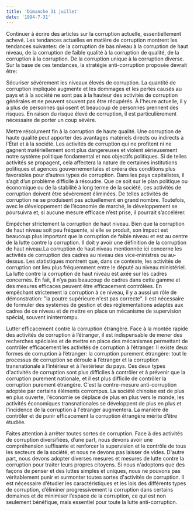 ```yaml
---
title: 'Dimanche 31 juillet'
date: '1994-7-31'
---
```


Continuer à écrire des articles sur la corruption actuelle, essentiellement achevé. Les tendances actuelles en matière de corruption montrent les tendances suivantes: de la corruption de bas niveau à la corruption de haut niveau, de la corruption de faible qualité à la corruption de qualité, de la corruption à la corruption. De la corruption unique à la corruption diverse. Sur la base de ces tendances, la stratégie anti-corruption proposée devrait être:

Sécuriser sévèrement les niveaux élevés de corruption. La quantité de corruption impliquée augmente et les dommages et les pertes causés au pays et à la société ne sont pas à la hauteur des activités de corruption générales et ne peuvent souvent pas être récupérés. À l'heure actuelle, il y a plus de personnes qui osent et beaucoup de personnes prennent des risques. En raison du risque élevé de corruption, il est particulièrement nécessaire de porter un coup sévère.

Mettre résolument fin à la corruption de haute qualité. Une corruption de haute qualité peut apporter des avantages matériels directs ou indirects à l'État et à la société. Les activités de corruption qui ne profitent ni ne gagnent matériellement sont plus dangereuses et violent sérieusement notre système politique fondamental et nos objectifs politiques. Si de telles activités se propagent, cela affectera la nature de certaines institutions politiques et agences gouvernementales et créera des conditions plus favorables pour d’autres types de corruption. Dans les pays capitalistes, il s’agit d’un problème difficile à résoudre. Que ce soit sur le plan politique ou économique ou de la stabilité à long terme de la société, ces activités de corruption doivent être sévèrement éliminées. De telles activités de corruption ne se produisent pas actuellement en grand nombre. Toutefois, avec le développement de l’économie de marché, le développement se poursuivra et, si aucune mesure efficace n’est prise, il pourrait s’accélérer.

Empêcher strictement la corruption de haut niveau. Bien que la corruption de haut niveau soit peu fréquente, si elle se produit, son impact est beaucoup plus important que la corruption de faible niveau et est au centre de la lutte contre la corruption. Il doit y avoir une définition de la corruption de haut niveau.La corruption de haut niveau mentionnée ici concerne les activités de corruption des cadres au niveau des vice-ministres ou au-dessus. Les statistiques montrent que, dans ce contexte, les activités de corruption ont lieu plus fréquemment entre le député au niveau ministériel. La lutte contre la corruption de haut niveau est axée sur les cadres concernés. En fait, il n’ya pas beaucoup de cadres dans cette gamme et des mesures efficaces peuvent être efficacement contrôlées. En empêchant strictement la corruption à ce niveau, il y a aussi un rôle de démonstration: "la poutre supérieure n'est pas correcte". Il est nécessaire de formuler des systèmes de gestion et des réglementations adaptés aux cadres de ce niveau et de mettre en place un mécanisme de supervision spécial, souvent ininterrompu.

Lutter efficacement contre la corruption étrangère. Face à la montée rapide des activités de corruption à l’étranger, il est indispensable de mener des recherches spéciales et de mettre en place des mécanismes permettant de contrôler efficacement les activités de corruption à l’étranger. Il existe deux formes de corruption à l’étranger: la corruption purement étrangère: tout le processus de corruption se déroule à l’étranger et la corruption transnationale à l’intérieur et à l’extérieur du pays. Ces deux types d'activités de corruption sont plus difficiles à contrôler et à prévenir que la corruption purement nationale, et il est plus difficile de contrôler la corruption purement étrangère. C'est la contre-mesure anti-corruption adoptée par certains éléments corrompus. La société chinoise est de plus en plus ouverte, l'économie se déplace de plus en plus vers le monde, les activités économiques transnationales se développent de plus en plus et l'incidence de la corruption à l'étranger augmentera. La manière de contrôler et de punir efficacement la corruption étrangère mérite d’être étudiée.

Faites attention à arrêter toutes sortes de corruption. Face à des activités de corruption diversifiées, d’une part, nous devons avoir une compréhension suffisante et renforcer la supervision et le contrôle de tous les secteurs de la société, et nous ne devons pas laisser de vides. D'autre part, nous devons adopter diverses mesures et mesures de lutte contre la corruption pour traiter leurs propres citoyens. Si nous n'adoptons que des façons de penser et des luttes simples et uniques, nous ne pouvons pas véritablement punir et surmonter toutes sortes d'activités de corruption. Il est nécessaire d’étudier les caractéristiques et les lois des différents types de corruption, d’éliminer progressivement la corruption dans certains domaines et de minimiser l’espace de la corruption, ce qui est non seulement bénéfique, mais essentiel pour toute la lutte anti-corruption.
